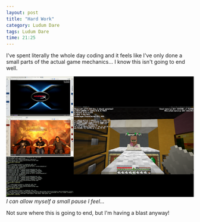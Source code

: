 ```yaml
---
layout: post
title: "Hard Work"
category: Ludum Dare
tags: Ludum Dare
time: 21:25
---
```


I've spent literally the whole day coding and it feels like I've only done a small parts of the actual game mechanics... I know this isn't going to end well.

![More Hard Work!](/images/ld29/hard_work.png)  
*I can allow myself a small pause I feel...*

Not sure where this is going to end, but I'm having a blast anyway!
